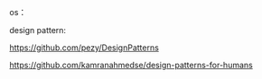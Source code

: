 
os：



design pattern:

https://github.com/pezy/DesignPatterns

https://github.com/kamranahmedse/design-patterns-for-humans
